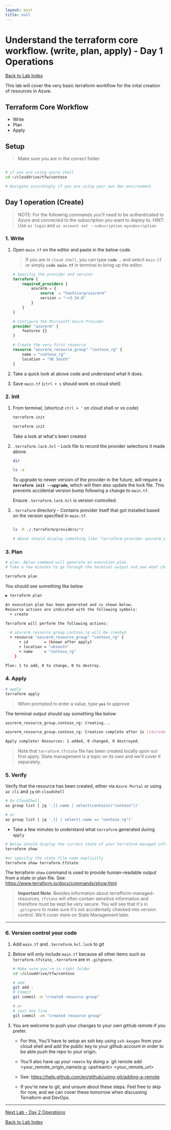 ```yaml
---
layout: post
title: null
---
```


# Understand the terraform core workflow. (write, plan, apply) - Day 1 Operations

[Back to Lab Index](../README.md)

This lab will cover the very basic terraform workflow for the inital creation of resources in Azure.

## Terraform Core Workflow

* Write
* Plan
* Apply

## Setup

> Make sure you are in the correct folder

```powershell

```

```bash
# if you are using azure shell
cd ~/clouddrive/tfw/contoso

# Navigate accordingly if you are using your own dev environment
```

## Day 1 operation (Create)

> NOTE: For the following commands you'll need to be authenticated to Azure and connected to the subscription you want to deploy to. HINT: Use `az login` and `az account set --subscription mysubscription`

### 1. Write

1. Open `main.tf` on the editor and paste in the below code.

    > If you are in `cloud shell`, you can type **`code .`** and select `main.tf` or simply **`code main.tf`** in terminal to bring up the editor.
  
    ```terraform
    # Specifiy the provider and version
    terraform {
        required_providers {
            azurerm = {
                source  = "hashicorp/azurerm"
                version = "~>3.34.0"
            }
        }
    }
    
    # Configure the Microsoft Azure Provider
    provider "azurerm" {
        features {}
    }
    
    # Create the very first resource
    resource "azurerm_resource_group" "contoso_rg" {
        name = "contoso_rg"
        location = "UK South"
    }
    ```

1. Take a quick look at above code and understand what it does.
1. Save `main.tf` (`ctrl + s` should work on cloud shell)

### 2. Init

1. From terminal, (shortcut `ctrl + '` on cloud shell or vs code)

    ```powershell
    terraform init
    ```

    ```bash
    terraform init
    ```

    Take a look at what's been created

1. `.terraform.lock.hcl` - Lock file to record the provider selections it made above.

    ```powershell
    dir
    ```

    ```bash
    ls -a
    ```

    To upgrade to newer version of the provider in the future, will require a **`terraform init --upgrade`**, which will then also update the lock file. This prevents accidental version bump following a change to `main.tf`.

    Ensure `.terraform.lock.hcl` is version controlled.

1. `.terraform` directory - Contains provider itself that got installed based on the version specified in `main.tf`.

    ```powershell
    
    ```

    ```bash
    ls -R ./.terraform/providers/*/   

    # Above should display something like "terraform-provider-azurerm_v2.x.0_x5"
    ```

### 3. Plan

```bash
# plan. Below command will generate an execution plan.
# Take a few minutes to go through the terminal output and see what changes will be applied

terraform plan
```  

You should see something like below

```bash
▶ terraform plan           

An execution plan has been generated and is shown below.
Resource actions are indicated with the following symbols:
  + create

Terraform will perform the following actions:

  # azurerm_resource_group.contoso_rg will be created
  + resource "azurerm_resource_group" "contoso_rg" {
      + id       = (known after apply)
      + location = "uksouth"
      + name     = "contoso_rg"
    }

Plan: 1 to add, 0 to change, 0 to destroy.
```

### 4. Apply

```bash
# apply
terraform apply
```

> When prompted to enter a value, type **`yes`** to approve

The terminal output should say something like below

```bash
azurerm_resource_group.contoso_rg: Creating...

azurerm_resource_group.contoso_rg: Creation complete after 1s [id=/subscriptions/.../resourceGroups/contoso_rg]

Apply complete! Resources: 1 added, 0 changed, 0 destroyed.
```

> Note that `terraform.tfstate` file has been created locally upon our first apply. State management is a topic on its own and we'll cover it separately. 

### 5. Verify

Verify that the resource has been created, either via `Azure Portal` or using `az cli` and `jq` on `cloudshell`

```bash
# On CloudShell,
az group list | jq '.[].name | select(contains("contoso"))'

# or
az group list | jq '.[] | select(.name == "contoso_rg")'
```

* Take a few minutes to understand what `terraform` generated during `apply`

```bash
# Below should display the current state of your terraform managed infrastructure    
terraform show 

#or specifiy the state file name explicitly
terraform show terraform.tfstate
```

The terraform `show` command is used to provide human-readable output from a state or plan file. See: https://www.terraform.io/docs/commands/show.html

> **Important Note**:
Besides information about terrafform-managed-resources, `tfstate` will often contain sensitive information and therefore must be kept be very secure. You will see that it's in `.gitignore` to make sure it's not accidentally checked into version control. We'll cover more on State Management later.

---

### 6. Version control your code

1. Add `main.tf` and `.terraform.hcl.lock` to git

1. Below will only include `main.tf` because all other items such as `terraform.tfstate`, `.terraform` are in `.gitgnore`. 

    ```bash
    # Make sure you're in right folder
    cd ~/clouddrive/tfw/contoso
    
    # add
    git add .
    # Commit
    git commit -m "created resource group"

    # or 
    # just one line
    git commit -am "created resource group"
    ```

1. You are welcome to push your changes to your own github remote if you prefer. 

    * For this, You'll have to setup an ssh key using `ssh-keygen` from your cloud shell and add the public key to your github account in order to be able push the repo to your origin.

    * You'll also have up your `remote` by doing a `git remote add <your_remote_origin_name(e.g: upstream)> <your_remote_url>

    * See: https://help.github.com/en/github/using-git/adding-a-remote

    * If you're new to git, and unsure about these steps. Feel free to skip for now, and we can cover these tomorrow when discussing Terraform and DevOps.

---

[Next Lab - Day 2 Operations](02-day-2-operations.md)

[Back to Lab Index](../README.md)
